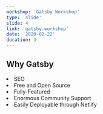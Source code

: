 ```yaml
---
workshop: 'Gatsby Workshop'
type: 'slide'
slide: 4
link: 'gatsby-workshop'
date: '2020-02-22'
duration: 3
---
```


## Why Gatsby

<li><span class="emphasized">SEO</span></li>
<li><span class="emphasized">Free</span> and <span class="emphasized">Open Source</span></li>
<li><span class="emphasized">Fully-Featured</span></li>
<li>Enormous Community <span class="emphasized">Support</span></li>
<li>Easily Deployable through <span class="emphasized">Netlify</span></li>